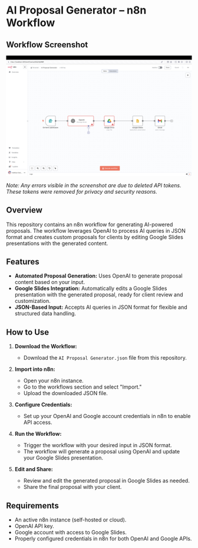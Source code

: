 # AI Proposal Generator – n8n Workflow

## Workflow Screenshot

![AI Proposal Generator Workflow](<Screenshot 2025-06-24 at 13.20.11.png>)

*Note: Any errors visible in the screenshot are due to deleted API tokens. These tokens were removed for privacy and security reasons.*

## Overview

This repository contains an n8n workflow for generating AI-powered proposals. The workflow leverages OpenAI to process AI queries in JSON format and creates custom proposals for clients by editing Google Slides presentations with the generated content.

## Features

- **Automated Proposal Generation:** Uses OpenAI to generate proposal content based on your input.
- **Google Slides Integration:** Automatically edits a Google Slides presentation with the generated proposal, ready for client review and customization.
- **JSON-Based Input:** Accepts AI queries in JSON format for flexible and structured data handling.

## How to Use

1. **Download the Workflow:**
   - Download the `AI Proposal Generator.json` file from this repository.

2. **Import into n8n:**
   - Open your n8n instance.
   - Go to the workflows section and select "Import."
   - Upload the downloaded JSON file.

3. **Configure Credentials:**
   - Set up your OpenAI and Google account credentials in n8n to enable API access.

4. **Run the Workflow:**
   - Trigger the workflow with your desired input in JSON format.
   - The workflow will generate a proposal using OpenAI and update your Google Slides presentation.

5. **Edit and Share:**
   - Review and edit the generated proposal in Google Slides as needed.
   - Share the final proposal with your client.

## Requirements

- An active n8n instance (self-hosted or cloud).
- OpenAI API key.
- Google account with access to Google Slides.
- Properly configured credentials in n8n for both OpenAI and Google APIs.
